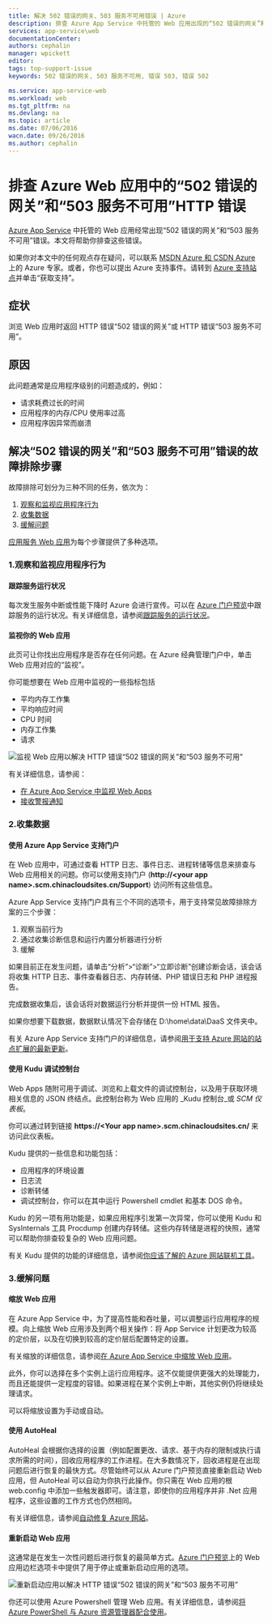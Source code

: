 ```yaml
---
title: 解决 502 错误的网关、503 服务不可用错误 | Azure
description: 排查 Azure App Service 中托管的 Web 应用出现的“502 错误的网关”和“503 服务不可用”错误。
services: app-service\web
documentationCenter: 
authors: cephalin
manager: wpickett
editor: 
tags: top-support-issue
keywords: 502 错误的网关, 503 服务不可用, 错误 503, 错误 502

ms.service: app-service-web
ms.workload: web
ms.tgt_pltfrm: na
ms.devlang: na
ms.topic: article
ms.date: 07/06/2016
wacn.date: 09/26/2016
ms.author: cephalin
---
```


# 排查 Azure Web 应用中的“502 错误的网关”和“503 服务不可用”HTTP 错误

[Azure App Service](./app-service-changes-existing-services.md) 中托管的 Web 应用经常出现“502 错误的网关”和“503 服务不可用”错误。本文将帮助你排查这些错误。

如果你对本文中的任何观点存在疑问，可以联系 [MSDN Azure 和 CSDN Azure](https://www.azure.cn/support/forums/) 上的 Azure 专家。或者，你也可以提出 Azure 支持事件。请转到 [Azure 支持站点](https://www.azure.cn/support/contact/)并单击“获取支持”。

## 症状

浏览 Web 应用时返回 HTTP 错误“502 错误的网关”或 HTTP 错误“503 服务不可用”。

## 原因

此问题通常是应用程序级别的问题造成的，例如：

-	请求耗费过长的时间
-	应用程序的内存/CPU 使用率过高
-	应用程序因异常而崩溃

## 解决“502 错误的网关”和“503 服务不可用”错误的故障排除步骤

故障排除可划分为三种不同的任务，依次为：

1.	[观察和监视应用程序行为](#observe)
2.	[收集数据](#collect)
3.	[缓解问题](#mitigate)

[应用服务 Web 应用](https://www.azure.cn/home/features/app-service/web-apps/)为每个步骤提供了多种选项。

### <a name="observe"></a> 1.观察和监视应用程序行为

####	跟踪服务运行状况

每次发生服务中断或性能下降时 Azure 会进行宣传。可以在 [Azure 门户预览](https://portal.azure.cn/)中跟踪服务的运行状况。有关详细信息，请参阅[跟踪服务的运行状况](../monitoring-and-diagnostics/insights-service-health.md)。

####	监视你的 Web 应用

此页可让你找出应用程序是否存在任何问题。在 Azure 经典管理门户中，单击 Web 应用对应的“监视”。

你可能想要在 Web 应用中监视的一些指标包括

-	平均内存工作集
-	平均响应时间
-	CPU 时间
-	内存工作集
-	请求

![监视 Web 应用以解决 HTTP 错误“502 错误的网关”和“503 服务不可用”](./media/app-service-web-troubleshoot-HTTP-502-503/1-monitor-metrics.png)  

有关详细信息，请参阅：

-	[在 Azure App Service 中监视 Web Apps](./web-sites-monitor.md)
-	[接收警报通知](../monitoring-and-diagnostics/insights-receive-alert-notifications.md)

### <a name="collect"></a> 2.收集数据

####	使用 Azure App Service 支持门户

在 Web 应用中，可通过查看 HTTP 日志、事件日志、进程转储等信息来排查与 Web 应用相关的问题。你可以使用支持门户 (**http://&lt;your app name>.scm.chinacloudsites.cn/Support**) 访问所有这些信息。

Azure App Service 支持门户具有三个不同的选项卡，用于支持常见故障排除方案的三个步骤：

1.	观察当前行为
2.	通过收集诊断信息和运行内置分析器进行分析
3.	缓解

如果目前正在发生问题，请单击“分析”>“诊断”>“立即诊断”创建诊断会话，该会话将收集 HTTP 日志、事件查看器日志、内存转储、PHP 错误日志和 PHP 进程报告。

完成数据收集后，该会话将对数据运行分析并提供一份 HTML 报告。

如果你想要下载数据，数据默认情况下会存储在 D:\\home\\data\\DaaS 文件夹中。

有关 Azure App Service 支持门户的详细信息，请参阅[用于支持 Azure 网站的站点扩展的最新更新](http://azure.microsoft.com/blog/new-updates-to-support-site-extension-for-azure-websites)。

####	使用 Kudu 调试控制台

Web Apps 随附可用于调试、浏览和上载文件的调试控制台，以及用于获取环境相关信息的 JSON 终结点。此控制台称为 Web 应用的 _Kudu 控制台_或 _SCM 仪表板_。

你可以通过转到链接 **https://&lt;Your app name>.scm.chinacloudsites.cn/** 来访问此仪表板。

Kudu 提供的一些信息和功能包括：

-	应用程序的环境设置
-	日志流
-	诊断转储
-	调试控制台，你可以在其中运行 Powershell cmdlet 和基本 DOS 命令。

Kudu 的另一项有用功能是，如果应用程序引发第一次异常，你可以使用 Kudu 和 SysInternals 工具 Procdump 创建内存转储。这些内存转储是进程的快照，通常可以帮助你排查较复杂的 Web 应用问题。

有关 Kudu 提供的功能的详细信息，请参阅[你应该了解的 Azure 网站联机工具](https://azure.microsoft.com/blog/windows-azure-websites-online-tools-you-should-know-about/)。

### <a name="mitigate"></a> 3.缓解问题

####	缩放 Web 应用

在 Azure App Service 中，为了提高性能和吞吐量，可以调整运行应用程序的规模。向上缩放 Web 应用涉及到两个相关操作：将 App Service 计划更改为较高的定价层，以及在切换到较高的定价层后配置特定的设置。

有关缩放的详细信息，请参阅[在 Azure App Service 中缩放 Web 应用](./web-sites-scale.md)。

此外，你可以选择在多个实例上运行应用程序。这不仅能提供更强大的处理能力，而且还能提供一定程度的容错。如果进程在某个实例上中断，其他实例仍将继续处理请求。

可以将缩放设置为手动或自动。

####	使用 AutoHeal

AutoHeal 会根据你选择的设置（例如配置更改、请求、基于内存的限制或执行请求所需的时间），回收应用程序的工作进程。在大多数情况下，回收进程是在出现问题后进行恢复的最快方式。尽管始终可以从 Azure 门户预览直接重新启动 Web 应用，但 AutoHeal 可以自动为你执行此操作。你只需在 Web 应用的根 web.config 中添加一些触发器即可。请注意，即使你的应用程序并非 .Net 应用程序，这些设置的工作方式也仍然相同。

有关详细信息，请参阅[自动修复 Azure 网站](https://azure.microsoft.com/blog/auto-healing-windows-azure-web-sites/)。

####	重新启动 Web 应用

这通常是在发生一次性问题后进行恢复的最简单方式。[Azure 门户预览](https://portal.azure.cn/)上的 Web 应用边栏选项卡中提供了用于停止或重新启动应用的选项。

 ![重新启动应用以解决 HTTP 错误“502 错误的网关”和“503 服务不可用”](./media/app-service-web-troubleshoot-HTTP-502-503/2-restart.png)

你还可以使用 Azure Powershell 管理 Web 应用。有关详细信息，请参阅[将 Azure PowerShell 与 Azure 资源管理器配合使用](../azure-resource-manager/powershell-azure-resource-manager.md)。

<!---HONumber=Mooncake_0919_2016-->